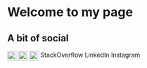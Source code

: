# Welcome to my page

## A bit of social
[<img align="left" alt="David Ansermot | StackOverflow" width="22px" src="https://cdn.jsdelivr.net/npm/simple-icons@v3/icons/stackoverflow.svg" />][stackoverflow] StackOverflow
[<img align="left" alt="David Ansermot | LinkedIn" width="22px" src="https://cdn.jsdelivr.net/npm/simple-icons@v3/icons/linkedin.svg" />][linkedin] LinkedIn
[<img align="left" alt="David Ansermot | Instagram" width="22px" src="https://cdn.jsdelivr.net/npm/simple-icons@3.12.3/icons/instagram.svg" />][instagram] Instagram

<!--

Here are some ideas to get you started:

- 🔭 I’m currently working on ...
- 🌱 I’m currently learning ...
- 👯 I’m looking to collaborate on ...
- 🤔 I’m looking for help with ...
- 💬 Ask me about ...
- 📫 How to reach me: ...
- 😄 Pronouns: ...
- ⚡ Fun fact: ...
-->

[stackoverflow]: https://stackoverflow.com/users/785593/david-ansermot
[linkedin]: https://www.linkedin.com/in/davidansermot/
[instagram]: https://www.instagram.com/marm.ch/
